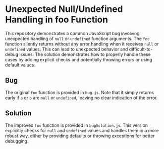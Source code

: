 # Unexpected Null/Undefined Handling in foo Function

This repository demonstrates a common JavaScript bug involving unexpected handling of `null` or `undefined` function arguments. The `foo` function silently returns without any error handling when it receives `null` or `undefined` values.  This can lead to unexpected behavior and difficult-to-debug issues.  The solution demonstrates how to properly handle these cases by adding explicit checks and potentially throwing errors or using default values.

## Bug

The original `foo` function is provided in `bug.js`. Note that it simply returns early if `a` or `b` are `null` or `undefined`, leaving no clear indication of the error.

## Solution

The improved `foo` function is provided in `bugSolution.js`. This version explicitly checks for `null` and `undefined` values and handles them in a more robust way, either by providing defaults or throwing exceptions for better debugging.